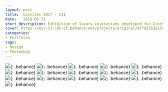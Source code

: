 ```yaml
---
layout: post
title:  Convites 2017 - III
date:   2018-05-25
short_description: Exhibition of luxury invitations developed for Cross Graduations in the year 2017.
cover: https://mir-s3-cdn-cf.behance.net/projects/original/87792763625501.Y3JvcCw4NzIsNjgzLDI2NSww.png
categories:
- Portfolio
tags:
- Design
- Photoshop
---
```


![](https://mir-s3-cdn-cf.behance.net/project_modules/fs/a6f23263625501.5ab7eb6f1c3a7.png){: .behance}
![](https://mir-s3-cdn-cf.behance.net/project_modules/fs/db1a2363625501.5ab7eb6f1d401.png){: .behance}
![](https://mir-s3-cdn-cf.behance.net/project_modules/fs/f1027e63625501.5ab7eb6f1f517.png){: .behance}
![](https://mir-s3-cdn-cf.behance.net/project_modules/fs/c2d78e63625501.5ab7eb6f20163.png){: .behance}
![](https://mir-s3-cdn-cf.behance.net/project_modules/fs/9c62a763625501.5ab7eb6f1de00.png){: .behance}
![](https://mir-s3-cdn-cf.behance.net/project_modules/fs/13464863625501.5ab7eb6f1da72.png){: .behance}
![](https://mir-s3-cdn-cf.behance.net/project_modules/fs/51cca863625501.5ab7eb6f1f860.png){: .behance}
![](https://mir-s3-cdn-cf.behance.net/project_modules/fs/edb66263625501.5ab7eb6f1bf9a.png){: .behance}
![](https://mir-s3-cdn-cf.behance.net/project_modules/fs/58991f63625501.5ab7eb6f1fb71.png){: .behance}
![](https://mir-s3-cdn-cf.behance.net/project_modules/fs/a1587363625501.5ab7eb6f1eebe.png){: .behance}
![](https://mir-s3-cdn-cf.behance.net/project_modules/fs/bda4bc63625501.5ab7eb6f1d783.png){: .behance}
![](https://mir-s3-cdn-cf.behance.net/project_modules/fs/76ce4063625501.5ab7eb6f1e1ce.png){: .behance}
![](https://mir-s3-cdn-cf.behance.net/project_modules/fs/c143fe63625501.5ab7eb6f1c6f7.png){: .behance}
![](https://mir-s3-cdn-cf.behance.net/project_modules/fs/6bdc7a63625501.5ab7eb6f1cf4d.png){: .behance}
![](https://mir-s3-cdn-cf.behance.net/project_modules/fs/3cffe663625501.5ab7eb6f1e821.png){: .behance}
![](https://mir-s3-cdn-cf.behance.net/project_modules/fs/fd04d263625501.5ab7eb6f1ca26.png){: .behance}


